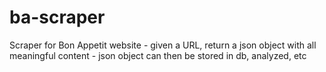 # ba-scraper
Scraper for Bon Appetit website
    - given a URL, return a json object with all meaningful content
    - json object can then be stored in db, analyzed, etc
